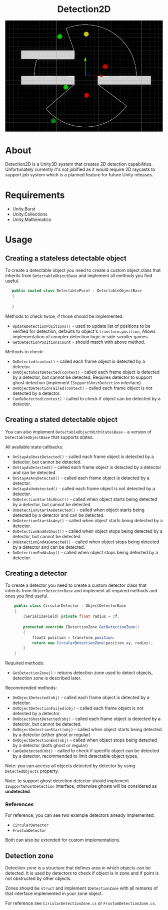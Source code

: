<div align="center">
  <h1>Detection2D</h1>
  <img src="https://github.com/H1M4W4R1/Detection2D/blob/master/Images/Screenshot0000.png" alt="Preview screenshot"/>
</div>

 
 # About

Detection2D is a Unity3D system that creates 2D detection capabilities.
Unfortunately currently it's not jobified as it would require 2D raycasts to support job system
which is a planned feature for future Unity releases.

# Requirements

* Unity.Burst
* Unity.Collections
* Unity.Mathematics

# Usage
## Creating a stateless detectable object
To create a detectable object you need to create a custom object class that inherits from
`DetectableObjectBase` and implement all methods you find useful.

```csharp
   public sealed class DetectablePoint : DetectableObjectBase
   {
       
   }
```

Methods to check twice, if those should be implemented:
* `UpdateDetectionPositions()` - used to update list of positions to be verified for detection, defaults to object's 
  `transform.position`; Allows implementation of complex detection logic in side-scroller games.
* `GetDetectionPositionsCount` - should match with above method.

Methods to check:
* `OnDetected(context)` - called each frame object is detected by a detector.
* `OnObjectGhostDetected(context)` - called each frame object is detected by a detector, but cannot be detected. 
  Requires detector to support ghost detection (implement `ISupportGhostDetection` interface)
* `OnObjectDetectionFailed(context)` - called each frame object is not detected by a detector.
* `CanBeDetected(context)` - called to check if object can be detected by a detector.

## Creating a stated detectable object
You can also implement `DetectableObjectWithStatesBase` - a version of `DetectableObjectBase` that
supports states.

All available state callbacks:
* `OnStayAsGhostDetected()` - called each frame object is detected by a detector, but cannot be detected. 
* `OnStayAsDetected()` - called each frame object is detected by a detector and can be detected.
* `OnStayAsAnyDetected()` - called each frame object is detected by a detector.
* `OnStayAsUndetected()` - called each frame object is not detected by a detector.
* `OnDetectionStartAsGhost()` - called when object starts being detected by a detector, but cannot be detected.
* `OnDetectionStartAsDetected()` - called when object starts being detected by a detector and can be detected.
* `OnDetectionStartAsAny()` - called when object starts being detected by a detector.
* `OnDetectionEndAsGhost()` - called when object stops being detected by a detector, but cannot be detected.
* `OnDetectionEndAsDetected()` - called when object stops being detected by a detector and can be detected.
* `OnDetectionEndAsAny()` - called when object stops being detected by a detector.

## Creating a detector
To create a detector you need to create a custom detector class that inherits from
`ObjectDetectorBase` and implement all required methods and ones you find useful.

```csharp
    public class CircularDetector : ObjectDetectorBase
    {
        [SerializeField] private float radius = 2f;    

        protected override IDetectionZone GetDetectionZone()
        {
            float3 position = transform.position;
            return new CircularDetectionZone(position.xy, radius);
        }
    }
```

Required methods:
* `GetDetectionZone()` - returns detection zone used to detect objects, detection zone is described later.

Recommended methods:
* `OnObjectDetected(obj)` - called each frame object is detected by a detector.
* `OnObjectDetectionFailed(obj)` - called each frame object is not detected by a detector.
* `OnObjectGhostDetected(obj)` - called each frame object is detected by a detector, but cannot be detected. 
* `OnObjectDetectionStart(obj)` - called when object starts being detected by a detector (either ghost or regular)
* `OnObjectDetectionEnd(obj)` - called when object stops being detected by a detector (both ghost or regular)
* `CanBeDetected(obj)` - called to check if specific object can be detected by a detector, recommended to limit 
  detectable object types.

Note: you can access all objects detected by detector by using `DetectedObjects` property.

Note: to support ghost detection detector should implement `ISupportGhostDetection` interface, otherwise
ghosts will be considered as **undetected**.

### References
For reference, you can see two example detectors already implemented:
* `CircularDetector`
* `FrustumDetector`

Both can also be extended for custom implementations.

## Detection zone
Detection zone is a structure that defines area in which objects can be detected. It is used by detectors to check if 
object is in zone and if point is not obstructed by other objects.

Zones should be `struct` and implement `IDetectionZone` with all remarks of that interface
implemented in your zone object.

For reference see `CircularDetectionZone.cs` or `FrustumDetectionZone.cs`.
